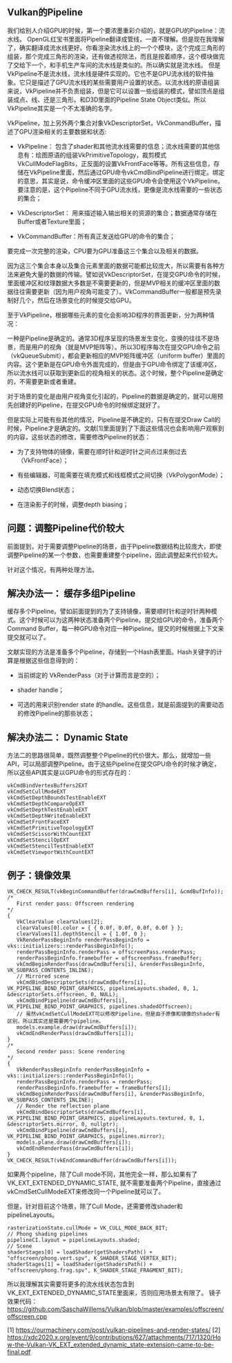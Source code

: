 ## Vulkan的Pipeline

我们给别人介绍GPU的时候，第一个要浓墨重彩介绍的，就是GPU的Pipeline：流水线。
OpenGL红宝书里面将Pipeline翻译成管线，一直不理解。但是现在我理解了，确实翻译成流水线更好。你看渲染流水线上的一个个模块，这个完成三角形的组装，那个完成三角形的渲染，还有做透视除法，而且是按着顺序，这个模块做完了交给下一个，和手机生产车间的流水线是类似的。所以确实就是流水线。
但是VkPipeline不是流水线，流水线是硬件实现的。它也不是GPU流水线的软件抽象。它只是描述了GPU流水线的某些需要用户设置的状态。以流水线的原语组装来说，VkPipeline并不负责组装，但是它可以设置一些组装的模式，譬如顶点是组装成点、线、还是三角形。和D3D里面的Pipeline State Object类似。所以VkPipeline其实是一个不太准确的名字。

VkPipeline，加上另外两个集合对象VkDescriptorSet，VkConmandBuffer，描述了GPU渲染相关的主要数据和状态:

- VkPipeline： 包含了shader和其他流水线需要的信息；流水线需要的其他信息有：绘图原语的组装VkPrimitiveTopology，裁剪模式VkCullModeFlagBits，正反面的设置VkFrontFace等等。所有这些信息，存储在VkPipeline里面，然后通过GPU命令vkCmdBindPipeline进行绑定。绑定的意思，其实是说，命令缓冲区里面的这些GPU命令会使用这个VkPipeline。要注意的是，这个Pipeline不同于GPU流水线，更像是流水线需要的一些状态的集合；

- VkDescriptorSet： 用来描述输入输出相关的资源的集合；数据通常存储在Buffer或者Texture里面；

- VkCommandBuffer：所有真正发送给GPU的命令的集合；

要完成一次完整的渲染，CPU要为GPU准备这三个集合以及相关的数据。

因为这三个集合本身以及集合元素里面的数据可能都比较庞大，所以需要有各种方法来避免大量的数据的传输。譬如说VkDescriptorSet，在提交GPU命令的时候，里面缓冲区和纹理数据大多数是不需要更新的，但是MVP相关的缓冲区里面的数据往往需要更新（因为用户视角可能变了）。VkCommandBuffer一般都是预先录制好几个，然后在场景变化的时候提交给GPU。

至于VkPipeline，根据哪些元素的变化会影响3D程序的界面更新，分为两种情况：

一种是Pipeline是确定的。通常3D程序呈现的场景发生变化，变换的往往不是场景，而是用户的视角（就是MVP矩阵等）。所以3D程序每次在提交GPU命令之前（vkQueueSubmit），都会更新相应的MVP矩阵缓冲区（uniform buffer）里面的内容。这个更新是在GPU命令外面完成的，但是由于GPU命令绑定了该缓冲区，所以流水线可以获取到更新后的视角相关的状态。这个时候，整个Pipeline是确定的，不需要更新或者重建。

对于场景的变化是由用户视角变化引起的，Pipeline的数据是确定的，就可以用预先创建好的Pipeline，在提交GPU命令的时候绑定就好了。

但是实际上可能有些其他的情况，Pipeline是不确定的，只有在提交Draw Call的时候，Pipeline才是确定的。文献[1]里面提到了下面这些情况也会影响用户观察到的内容，这些状态的修改，需要修改Pipeline的状态：

- 为了支持物体的镜像，需要在顺时针和逆时针之间点过来倒过去（VkFrontFace）；

- 有些编辑器，可能需要在填充模式和线框模式之间切换（VkPolygonMode）；

- 动态切换Blend状态；

- 在渲染影子的时候，调整depth biasing；


## 问题：调整Pipeline代价较大
前面提到，对于需要调整Pipeline的场景，由于Pipeline数据结构比较庞大，即使调整Pipeline的某一个参数，也需要重建整个pipeline，因此调整起来代价较大。

针对这个情况，有两种处理方法。


## 解决办法一： 缓存多组Pipeline

缓存多个Pipeline。譬如前面提到的为了支持镜像，需要顺时针和逆时针两种模式。这个时候可以为这两种状态准备两个Pipeline。提交给GPU的命令，准备两个Command Buffer，每一种GPU命令对应一种Pipeline。提交的时候根据上下文来提交就可以了。

文献实现的方法是准备多个Pipeline，存储到一个Hash表里面。Hash关键字的计算是根据这些信息得到的：

- 当前绑定的 VkRenderPass（对于计算而言是空的）；

- shader handle；

- 可选的用来识别render state 的handle。这些信息，就是前面提到的需要动态的修改Pipeline的那些状态；


## 解决办法二： Dynamic State
方法二的思路很简单，既然调整整个Pipeline的代价很大。那么，就增加一些API，可以局部调整Pipeline。由于这些Pipeline在提交GPU命令的时候才确定，所以这些API其实是以GPU命令的形式存在的：

```
vkCmdBindVertexBuffers2EXT
vkCmdSetCullModeEXT
vkCmdSetDepthBoundsTestEnableEXT
vkCmdSetDepthCompareOpEXT
vkCmdSetDepthTestEnableEXT
vkCmdSetDepthWriteEnableEXT
vkCmdSetFrontFaceEXT
vkCmdSetPrimitiveTopologyEXT
vkCmdSetScissorWithCountEXT
vkCmdSetStencilOpEXT
vkCmdSetStencilTestEnableEXT
vkCmdSetViewportWithCountEXT
```


## 例子：镜像效果

 ```
 VK_CHECK_RESULT(vkBeginCommandBuffer(drawCmdBuffers[i], &cmdBufInfo));
/*
	First render pass: Offscreen rendering
*/
{
	VkClearValue clearValues[2];
	clearValues[0].color = { { 0.0f, 0.0f, 0.0f, 0.0f } };
	clearValues[1].depthStencil = { 1.0f, 0 };
	VkRenderPassBeginInfo renderPassBeginInfo = vks::initializers::renderPassBeginInfo();
	renderPassBeginInfo.renderPass = offscreenPass.renderPass;
	renderPassBeginInfo.framebuffer = offscreenPass.frameBuffer;
	vkCmdBeginRenderPass(drawCmdBuffers[i], &renderPassBeginInfo, VK_SUBPASS_CONTENTS_INLINE);
	// Mirrored scene
	vkCmdBindDescriptorSets(drawCmdBuffers[i], VK_PIPELINE_BIND_POINT_GRAPHICS, pipelineLayouts.shaded, 0, 1, &descriptorSets.offscreen, 0, NULL);
	vkCmdBindPipeline(drawCmdBuffers[i], VK_PIPELINE_BIND_POINT_GRAPHICS, pipelines.shadedOffscreen);
    // 虽然vkCmdSetCullModeEXT可以修改Pipeline，但是由于原像和镜像的shader有区别，所以其实还是需要两个pipeline。
	models.example.draw(drawCmdBuffers[i]);
	vkCmdEndRenderPass(drawCmdBuffers[i]);
}
/*
	Second render pass: Scene rendering
*/
{
	VkRenderPassBeginInfo renderPassBeginInfo = vks::initializers::renderPassBeginInfo();
	renderPassBeginInfo.renderPass = renderPass;
	renderPassBeginInfo.framebuffer = frameBuffers[i];
	vkCmdBeginRenderPass(drawCmdBuffers[i], &renderPassBeginInfo, VK_SUBPASS_CONTENTS_INLINE);
	// Render the reflection plane
	vkCmdBindDescriptorSets(drawCmdBuffers[i], VK_PIPELINE_BIND_POINT_GRAPHICS, pipelineLayouts.textured, 0, 1, &descriptorSets.mirror, 0, nullptr);
	vkCmdBindPipeline(drawCmdBuffers[i], VK_PIPELINE_BIND_POINT_GRAPHICS, pipelines.mirror);
	models.plane.draw(drawCmdBuffers[i]);
	vkCmdEndRenderPass(drawCmdBuffers[i]);
}
VK_CHECK_RESULT(vkEndCommandBuffer(drawCmdBuffers[i]));
 ```

如果两个pipeline，除了Cull mode不同，其他完全一样，那么如果有了VK_EXT_EXTENDED_DYNAMIC_STATE, 就不需要准备两个Pipeline，直接通过vkCmdSetCullModeEXT来修改同一个Pipeline就可以了。

但是，针对目前这个场景，除了Cull Mode，还需要修改shader和pipelineLayouts。
```
rasterizationState.cullMode = VK_CULL_MODE_BACK_BIT;
// Phong shading pipelines
pipelineCI.layout = pipelineLayouts.shaded;
// Scene
shaderStages[0] = loadShader(getShadersPath() + "offscreen/phong.vert.spv", K_SHADER_STAGE_VERTEX_BIT);
shaderStages[1] = loadShader(getShadersPath() + "offscreen/phong.frag.spv", K_SHADER_STAGE_FRAGMENT_BIT);
```

所以我理解其实需要将更多的流水线状态包含到VK_EXT_EXTENDED_DYNAMIC_STATE里面来，否则应用场景太有限了。
镜子效果代码：https://github.com/SaschaWillems/Vulkan/blob/master/examples/offscreen/offscreen.cpp

[1] https://ourmachinery.com/post/vulkan-pipelines-and-render-states/
[2] https://xdc2020.x.org/event/9/contributions/627/attachments/717/1320/How-the-Vulkan-VK_EXT_extended_dynamic_state-extension-came-to-be-final.pdf